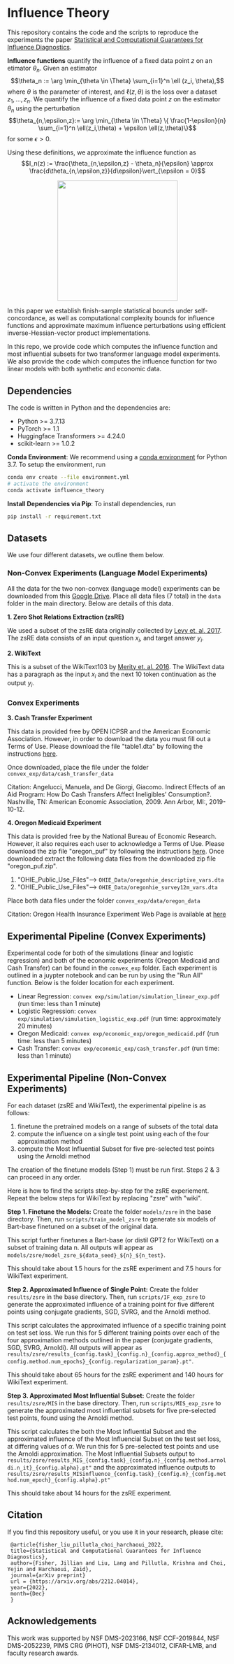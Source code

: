 # Influence Theory 
This repository contains the code and the scripts to reproduce the experiments the paper
[Statistical and Computational Guarantees for Influence Diagnostics](https://arxiv.org/abs/2212.04014). 

**Influence functions** quantify the influence of a fixed data point $z$ on an etimator $\theta_n$. 
Given an estimator $$\theta_n := \arg \min_{\theta \in \Theta} \sum_{i=1}^n \ell (z_i, \theta),$$ where 
$\theta$ is the parameter of interest, and $\ell(z,\theta)$ is the loss over a dataset $z_1,...,z_n$. We quantify the influence of a fixed data point $z$ on the estimator $\theta_n$ using the perturbation
$$\theta_{n,\epsilon,z}:= \arg \min_{\theta \in \Theta} \{ \frac{1-\epsilon}{n} \sum_{i=1}^n \ell(z_i,\theta) + \epsilon \ell(z,\theta)\}$$
for some $\epsilon > 0$.

Using these definitions, we approximate the influence function as
$$I_n(z) := \frac{\theta_{n,\epsilon,z} - \theta_n}{\epsilon} \approx \frac{d\theta_{n,\epsilon,z}}{d\epsilon}\vert_{\epsilon = 0}$$

<p align="center">
<img src="influence_function_visual.png" width="275">
</p>

In this paper we establish finish-sample statistical bounds under self-concordance, 
as well as computational complexity bounds for influence functions and 
approximate maximum influence perturbations using efficient inverse-Hessian-vector 
product implementations.

In this repo, we provide code which computes the influence function and most influential subsets for two transformer language model experiments. We also provide the code which computes the influence function for two linear models with both synthetic and economic data.

## Dependencies
The code is written in Python and the dependencies are:
- Python >= 3.7.13
- PyTorch >= 1.1
- Huggingface Transformers >= 4.24.0
- scikit-learn >= 1.0.2

**Conda Environment**:
We recommend using a [conda environment](https://docs.conda.io/en/latest/miniconda.html)
for Python 3.7.
To setup the environment, run
```bash
conda env create --file environment.yml
# activate the environment
conda activate influence_theory
```
**Install Dependencies via Pip**:
To install dependencies, run
```bash
pip install -r requirement.txt
```
## Datasets
We use four different datasets, we outline them below. 

### Non-Convex Experiments (Language Model Experiments)
All the data for the two non-convex (language model) experiments can be downloaded from this [Google Drive](https://drive.google.com/drive/u/2/folders/10O8SPuWVR-1YrHf0U8amYR90FGg7EayF). Place all data files (7 total) in the `data` folder in the main directory. Below are details of this data.

**1. Zero Shot Relations Extraction (zsRE)**

We used a subset of the zsRE data originally collected by [Levy et. al. 2017](http://nlp.cs.washington.edu/zeroshot/). The zsRE data consists of an input question $x_i$, and target answer $y_i$. 

**2. WikiText**

This is a subset of the WikiText103 by [Merity et. al. 2016](https://arxiv.org/abs/1609.07843). The WikiText data has a paragraph as the input $x_i$ and the next 10 token continuation as the output $y_i$.

### Convex Experiments

**3. Cash Transfer Experiment**

This data is provided free by OPEN ICPSR and the American Economic Association. However, in order to download the data you must fill out a Terms of Use. Please download the file "table1.dta" by following the instructions [here](https://www.openicpsr.org/openicpsr/project/113289/version/V1/view?path=/openicpsr/113289/fcr:versions/V1/table1.dta&type=file). 

Once downloaded, place the file under the folder `convex_exp/data/cash_transfer_data` 

Citation: Angelucci, Manuela, and De Giorgi, Giacomo. Indirect Effects of an Aid Program: How Do Cash Transfers Affect Ineligibles’ Consumption?. Nashville, TN: American Economic Association, 2009. Ann Arbor, MI:, 2019-10-12.

**4. Oregon Medicaid Experiment**

This data is provided free by the National Bureau of Economic Research. However, it also requires each user to acknowledge a Terms of Use. Please download the zip file "oregon_puf" by following the instructions [here](https://www.nber.org/research/data/oregon-health-insurance-experiment-data). Once downloaded extract the following data files from the downloaded zip file "oregon_puf.zip".
  1. "OHIE_Public_Use_Files"--> `OHIE_Data/oregonhie_descriptive_vars.dta`
  2. "OHIE_Public_Use_Files"--> `OHIE_Data/oregonhie_survey12m_vars.dta`

Place both data files under the folder `convex_exp/data/oregon_data` 

Citation: Oregon Health Insurance Experiment Web Page is available at [here](www.nber.org/oregon)

## Experimental Pipeline (Convex Experiments)
Experimental code for both of the simulations (linear and logistic regression) and both of the economic experiments (Oregon Medicaid and Cash Transfer) can be found in the `convex_exp` folder. Each experiment is outlined in a juypter notebook and can be run by using the "Run All" function. Below is the folder location for each experiment.
* Linear Regression: `convex exp/simulation/simulation_linear_exp.pdf` (run time: less than 1 minute)
* Logistic Regression: `convex exp/simulation/simulation_logistic_exp.pdf` (run time: approximately 20 minutes)
* Oregon Medicaid: `convex exp/economic_exp/oregon_medicaid.pdf` (run time: less than 5 minutes)
* Cash Transfer: `convex exp/economic_exp/cash_transfer.pdf` (run time: less than 1 minute)

## Experimental Pipeline (Non-Convex Experiments)
For each dataset (zsRE and WikiText), the experimental pipeline is as follows:
1. finetune the pretrained models on a range of subsets of the total data
2. compute the influence on a single test point using each of the four approximation method
3. compute the Most Influential Subset for five pre-selected test points using the Arnoldi method

The creation of the finetune models (Step 1) must be run first. Steps 2 & 3 can proceed in any order.

Here is how to find the scripts step-by-step for the zsRE experiement. Repeat the below steps for WikiText by replacing "zsre" with "wiki". 

**Step 1. Finetune the Models:**
Create the folder `models/zsre` in the base directory. Then, run `scripts/train_model_zsre` to generate six models of Bart-base finetuned on a subset of the original data. 

This script further finetunes a Bart-base (or distil GPT2 for WikiText) on a subset of training data n. All outputs will appear as `models/zsre/model_zsre_${data_seed}_${n}_${n_test}`.

This should take about 1.5 hours for the zsRE experiment and 7.5 hours for WikiText experiment. 

**Step 2. Approximated Influence of Single Point:**
Create the folder `results/zsre` in the base directory. Then, run `scripts/IF_exp_zsre` to generate the approximated influence of a training point for five different points using conjugate gradients, SGD, SVRG, and the Arnoldi method.

This script calculates the approximated influence of a specific training point on test set loss. We run this for 5 different training points over each of the four approximation methods outlined in the paper (conjugate gradients, SGD, SVRG, Arnoldi). All outputs will appear as `results/zsre/results_{config.task}_{config.n}_{config.approx_method}_{config.method.num_epochs}_{config.regularization_param}.pt"`.

This should take about 65 hours for the zsRE experiment and 140 hours for WikiText experiment. 

**Step 3. Approximated Most Influential Subset:**
Create the folder `results/zsre/MIS` in the base directory. Then, run `scripts/MIS_exp_zsre` to generate the approximated most influential subsets for five pre-selected test points, found using the Arnoldi method.

This script calculates the both the Most Influential Subset and the approximated influence of the Most Influencial Subset on the test set loss, at differing values of $\alpha$. We run this for 5 pre-selected test points and use the Arnoldi approximation. The Most Influential Subsets output to `results/zsre/results_MIS_{config.task}_{config.n}_{config.method.arnoldi.n_it}_{config.alpha}.pt"` and the approximated influence outputs to `results/zsre/results_MISinfluence_{config.task}_{config.n}_{config.method.num_epoch}_{config.alpha}.pt"`

This should take about 14 hours for the zsRE experiment. 

## Citation
If you find this repository useful, or you use it in your research, please cite:
```
 @article{fisher_liu_pillutla_choi_harchaoui_2022, 
 title={Statistical and Computational Guarantees for Influence Diagnostics}, 
 author={Fisher, Jillian and Liu, Lang and Pillutla, Krishna and Choi, Yejin and Harchaoui, Zaid}, 
 journal={arXiv preprint}
 url = {https://arxiv.org/abs/2212.04014},
 year={2022}, 
 month={Dec}
 } 
```
    
## Acknowledgements
This work was supported by NSF DMS-2023166, NSF CCF-2019844, NSF DMS-2052239, PIMS CRG (PIHOT), NSF DMS-2134012, CIFAR-LMB, and faculty research awards.

